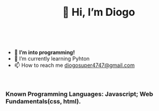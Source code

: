 <!-- my README file -->
<meta charset="utf-8">
<meta name="viewport" content="width=device-width, initial-scale=1.0" />
<meta http-equiv="X-UA-Compatible" content="ie=edge" />


<br><h1 align="center"> 👋 Hi, I’m Diogo <br><br></h1>
<br>
<ul>
	<li>👀 <strong>I’m into programming!</strong></li>
	<li>🌱 I’m currently learning Pyhton</li>
	<li>📫 How to reach me <a href = "mailto: diogosuper4747@gmail.com">diogosuper4747@gmail.com</a></li>
</ul>
<br>
<h3> Known Programming Languages: Javascript; Web Fundamentals(css, html). </h3>
